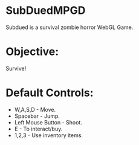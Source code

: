# SubDuedMPGD
Subdued is a survival zombie horror WebGL Game.
# Objective:
Survive!

# Default Controls:
- W,A,S,D - Move.
- Spacebar - Jump.
- Left Mouse Button - Shoot.
- E - To interact/buy.
- 1,2,3 - Use inventory items.
